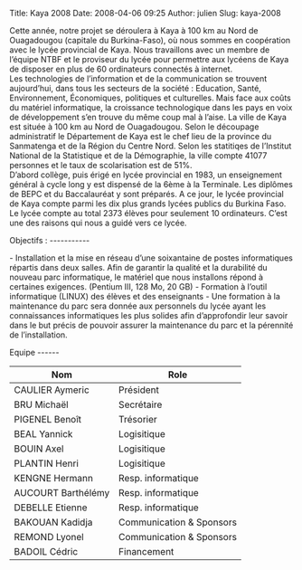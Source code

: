 Title: Kaya 2008
Date: 2008-04-06 09:25
Author: julien
Slug: kaya-2008

Cette année, notre projet se déroulera à Kaya à 100 km au Nord de
Ouagadougou (capitale du Burkina-Faso), où nous sommes en coopération
avec le lycée provincial de Kaya. Nous travaillons avec un membre de
l’équipe NTBF et le proviseur du lycée pour permettre aux lycéens de
Kaya de disposer en plus de 60 ordinateurs connectés à internet.  
Les technologies de l’information et de la communication se trouvent
aujourd’hui, dans tous les secteurs de la société : Education, Santé,
Environnement, Économiques, politiques et culturelles. Mais face aux
coûts du matériel informatique, la croissance technologique dans les
pays en voix de développement s’en trouve du même coup mal à l’aise. La
ville de Kaya est située à 100 km au Nord de Ouagadougou. Selon le
découpage administratif le Département de Kaya est le chef lieu de la
province du Sanmatenga et de la Région du Centre Nord. Selon les
statitiqes de l’Institut National de la Statistique et de la
Démographie, la ville compte 41077 personnes et le taux de scolarisation
est de 51%.  
D’abord collège, puis érigé en lycée provincial en 1983, un enseignement
général à cycle long y est dispensé de la 6ème à la Terminale. Les
diplômes de BEPC et du Baccalauréat y sont préparés. A ce jour, le lycée
provincial de Kaya compte parmi les dix plus grands lycées publics du
Burkina Faso. Le lycée compte au total 2373 élèves pour seulement 10
ordinateurs. C’est une des raisons qui nous a guidé vers ce lycée.

</p>
Objectifs :
-----------

</p>
-   Installation et la mise en réseau d’une soixantaine de postes
    informatiques répartis dans deux salles. Afin de garantir la qualité
    et la durabilité du nouveau parc informatique, le matériel que nous
    installons répond à certaines exigences. (Pentium III, 128 Mo,
    20 GB)
-   Formation à l’outil informatique (LINUX) des élèves et des
    enseignants
-   Une formation à la maintenance du parc sera donnée aux personnels du
    lycée ayant les connaissances informatiques les plus solides afin
    d’approfondir leur savoir dans le but précis de pouvoir assurer la
    maintenance du parc et la pérennité de l’installation.

</p>
Equipe
------

</p>
<table border="0">
</p>
<p>
<thead>
</p>
<p>
<tr>
</p>
<p>
<th>
Nom

</th>
</p>
<p>
<th>
Role

</th>
</p>
<p>
</tr>
</p>
<p>
</thead>
</p>
<p>
<tr>
</p>
<p>
<td>
CAULIER Aymeric

</td>
</p>
<p>
<td>
Président

</td>
</p>
<p>
</tr>
</p>
<p>
<tr>
</p>
<p>
<td>
BRU Michaël

</td>
</p>
<p>
<td>
Secrétaire

</td>
</p>
<p>
</tr>
</p>
<p>
<tr>
</p>
<p>
<td>
PIGENEL Benoît

</td>
</p>
<p>
<td>
Trésorier

</td>
</p>
<p>
</tr>
</p>
<p>
<tr>
</p>
<p>
<td>
BEAL Yannick

</td>
</p>
<p>
<td>
Logisitique

</td>
</p>
<p>
</tr>
</p>
<p>
<tr>
</p>
<p>
<td>
BOUIN Axel

</td>
</p>
<p>
<td>
Logisitique

</td>
</p>
<p>
</tr>
</p>
<p>
<tr>
</p>
<p>
<td>
PLANTIN Henri

</td>
</p>
<p>
<td>
Logisitique

</td>
</p>
<p>
</tr>
</p>
<p>
<tr>
</p>
<p>
<td>
KENGNE Hermann

</td>
</p>
<p>
<td>
Resp. informatique

</td>
</p>
<p>
</tr>
</p>
<p>
<tr>
</p>
<p>
<td>
AUCOURT Barthélémy

</td>
</p>
<p>
<td>
Resp. informatique

</td>
</p>
<p>
</tr>
</p>
<p>
<tr>
</p>
<p>
<td>
DEBELLE Etienne

</td>
</p>
<p>
<td>
Resp. informatique

</td>
</p>
<p>
</tr>
</p>
<p>
<tr>
</p>
<p>
<td>
BAKOUAN Kadidja

</td>
</p>
<p>
<td>
Communication & Sponsors

</td>
</p>
<p>
</tr>
</p>
<p>
<tr>
</p>
<p>
<td>
REMOND Lyonel

</td>
</p>
<p>
<td>
Communication & Sponsors

</td>
</p>
<p>
</tr>
</p>
<p>
<tr>
</p>
<p>
<td>
BADOIL Cédric

</td>
</p>
<p>
<td>
Financement

</td>
</p>
<p>
</tr>
</p>
<p>
</table>
</p>

